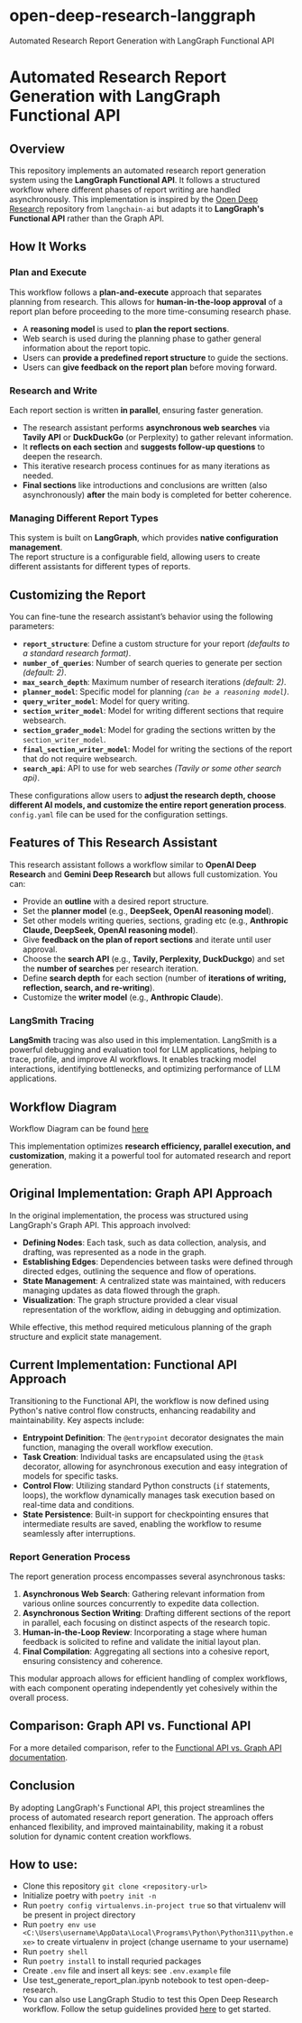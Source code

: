 # open-deep-research-langgraph
Automated Research Report Generation with LangGraph Functional API

# Automated Research Report Generation with LangGraph Functional API

## Overview

This repository implements an automated research report generation system using the **LangGraph Functional API**. It follows a structured workflow where different phases of report writing are handled asynchronously. This implementation is inspired by the [Open Deep Research](https://github.com/langchain-ai/open_deep_research/tree/main) repository from `langchain-ai` but adapts it to **LangGraph's Functional API** rather than the Graph API.

## How It Works

### Plan and Execute
This workflow follows a **plan-and-execute** approach that separates planning from research. This allows for **human-in-the-loop approval** of a report plan before proceeding to the more time-consuming research phase.

- A **reasoning model** is used to **plan the report sections**.
- Web search is used during the planning phase to gather general information about the report topic.
- Users can **provide a predefined report structure** to guide the sections.
- Users can **give feedback on the report plan** before moving forward.

### Research and Write
Each report section is written **in parallel**, ensuring faster generation.

- The research assistant performs **asynchronous web searches** via **Tavily API** or **DuckDuckGo** (or Perplexity) to gather relevant information.
- It **reflects on each section** and **suggests follow-up questions** to deepen the research.
- This iterative research process continues for as many iterations as needed.
- **Final sections** like introductions and conclusions are written (also asynchronously) **after** the main body is completed for better coherence.

### Managing Different Report Types
This system is built on **LangGraph**, which provides **native configuration management**.  
The report structure is a configurable field, allowing users to create different assistants for different types of reports.

## Customizing the Report

You can fine-tune the research assistant’s behavior using the following parameters:

- **`report_structure`**: Define a custom structure for your report *(defaults to a standard research format)*.
- **`number_of_queries`**: Number of search queries to generate per section *(default: 2)*.
- **`max_search_depth`**: Maximum number of research iterations *(default: 2)*.
- **`planner_model`**: Specific model for planning *(`can be a reasoning model`)*.
- **`query_writer_model`**: Model for query writing.
- **`section_writer_model`**: Model for writing different sections that require websearch.
- **`section_grader_model`**: Model for grading the sections written by the `section_writer_model`.
- **`final_section_writer_model`**: Model for writing the sections of the report that do not require websearch.
- **`search_api`**: API to use for web searches *(Tavily or some other search api)*.

These configurations allow users to **adjust the research depth, choose different AI models, and customize the entire report generation process**. `config.yaml` file can be used for the configuration settings.

## Features of This Research Assistant

This research assistant follows a workflow similar to **OpenAI Deep Research** and **Gemini Deep Research** but allows full customization. You can:

- Provide an **outline** with a desired report structure.
- Set the **planner model** (e.g., **DeepSeek, OpenAI reasoning model**).
- Set other models writing queries, sections, grading etc (e.g., **Anthropic Claude, DeepSeek, OpenAI reasoning model**).
- Give **feedback on the plan of report sections** and iterate until user approval.
- Choose the **search API** (e.g., **Tavily, Perplexity, DuckDuckgo**) and set the **number of searches** per research iteration.
- Define **search depth** for each section (number of **iterations of writing, reflection, search, and re-writing**).
- Customize the **writer model** (e.g., **Anthropic Claude**).

### LangSmith Tracing  

**LangSmith** tracing was also used in this implementation. LangSmith is a powerful debugging and evaluation tool for LLM applications, helping to trace, profile, and improve AI workflows. It enables tracking model interactions, identifying bottlenecks, and optimizing performance of LLM applications.

## Workflow Diagram
Workflow Diagram can be found [here](https://github.com/langchain-ai/open_deep_research/tree/main)

This implementation optimizes **research efficiency, parallel execution, and customization**, making it a powerful tool for automated research and report generation.

## Original Implementation: Graph API Approach

In the original implementation, the process was structured using LangGraph's Graph API. This approach involved:

- **Defining Nodes**: Each task, such as data collection, analysis, and drafting, was represented as a node in the graph.
- **Establishing Edges**: Dependencies between tasks were defined through directed edges, outlining the sequence and flow of operations.
- **State Management**: A centralized state was maintained, with reducers managing updates as data flowed through the graph.
- **Visualization**: The graph structure provided a clear visual representation of the workflow, aiding in debugging and optimization.

While effective, this method required meticulous planning of the graph structure and explicit state management.

## Current Implementation: Functional API Approach

Transitioning to the Functional API, the workflow is now defined using Python's native control flow constructs, enhancing readability and maintainability. Key aspects include:

- **Entrypoint Definition**: The `@entrypoint` decorator designates the main function, managing the overall workflow execution.
- **Task Creation**: Individual tasks are encapsulated using the `@task` decorator, allowing for asynchronous execution and easy integration of models for specific tasks.
- **Control Flow**: Utilizing standard Python constructs (`if` statements, loops), the workflow dynamically manages task execution based on real-time data and conditions.
- **State Persistence**: Built-in support for checkpointing ensures that intermediate results are saved, enabling the workflow to resume seamlessly after interruptions.

### Report Generation Process

The report generation process encompasses several asynchronous tasks:

1. **Asynchronous Web Search**: Gathering relevant information from various online sources concurrently to expedite data collection.
2. **Asynchronous Section Writing**: Drafting different sections of the report in parallel, each focusing on distinct aspects of the research topic.
3. **Human-in-the-Loop Review**: Incorporating a stage where human feedback is solicited to refine and validate the initial layout plan.
4. **Final Compilation**: Aggregating all sections into a cohesive report, ensuring consistency and coherence.

This modular approach allows for efficient handling of complex workflows, with each component operating independently yet cohesively within the overall process.

## Comparison: Graph API vs. Functional API

For a more detailed comparison, refer to the [Functional API vs. Graph API documentation](https://langchain-ai.github.io/langgraph/concepts/functional_api/#functional-api-vs-graph-api).

## Conclusion

By adopting LangGraph's Functional API, this project streamlines the process of automated research report generation. The approach offers enhanced flexibility, and improved maintainability, making it a robust solution for dynamic content creation workflows.

## How to use:
-   Clone this repository `git clone <repository-url>`
-   Initialize poetry with `poetry init -n`
-   Run `poetry config virtualenvs.in-project true` so that virtualenv will be present in project directory
-   Run `poetry env use <C:\Users\username\AppData\Local\Programs\Python\Python311\python.exe>` to create virtualenv in project (change username to your username)
-   Run `poetry shell`
-   Run `poetry install` to install requried packages
-   Create `.env` file and insert all keys: see `.env.example` file
-   Use test_generate_report_plan.ipynb notebook to test open-deep-research.
-   You can also use LangGraph Studio to test this Open Deep Research workflow. Follow the setup guidelines provided [here](https://langchain-ai.github.io/langgraph/concepts/langgraph_studio/#features) to get started.